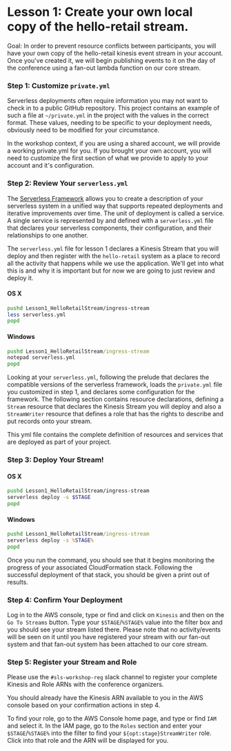 # Lesson 1: Create your own local copy of the hello-retail stream.

Goal: In order to prevent resource conflicts between participants, you will have your own copy of the hello-retail kinesis event stream in your account.  Once you've created it, we will begin publishing events to it on the day of the conference using a fan-out lambda function on our core stream.

### Step 1: Customize `private.yml`

Serverless deployments often require information you may not want to check in to a public GitHub repository.  This project contains an example of such a file at `~/private.yml` in the project with the values in the correct format.  These values, needing to be specific to your deployment needs, obviously need to be modified for your circumstance.

In the workshop context, if you are using a shared account, we will provide a working private.yml for you.  If you brought your own account, you will need to customize the first section of what we provide to apply to your account and it's configuration.

### Step 2: Review Your `serverless.yml`

The [Serverless Framework](https://serverless.com/) allows you to create a description of your serverless system in a unified way that supports repeated deployments and iterative improvements over time.  The unit of deployment is called a service.  A single service is represented by and defined with a `serverless.yml` file that declares your serverless components, their configuration, and their relationships to one another.

The `serverless.yml` file for lesson 1 declares a Kinesis Stream that you will deploy and then register with the `hello-retail` system as a place to record all the activity that happens while we use the application.  We'll get into what this is and why it is important but for now we are going to just review and deploy it.

#### OS X

```sh
pushd Lesson1_HelloRetailStream/ingress-stream
less serverless.yml
popd
```

#### Windows

```bat
pushd Lesson1_HelloRetailStream/ingress-stream
notepad serverless.yml
popd
```

Looking at your `serverless.yml`, following the prelude that declares the compatible versions of the serverless framework, loads the `private.yml` file you customized in step 1, and declares some configuration for the framework.  The following section contains resource declarations, defining a `Stream` resource that declares the Kinesis Stream you will deploy and also a `StreamWriter` resource that defines a role that has the rights to describe and put records onto your stream.

This yml file contains the complete definition of resources and services that are deployed as part of your project.

### Step 3: Deploy Your Stream!

#### OS X

```sh
pushd Lesson1_HelloRetailStream/ingress-stream
serverless deploy -s $STAGE
popd
```

#### Windows

```bat
pushd Lesson1_HelloRetailStream/ingress-stream
serverless deploy -s %STAGE%
popd
```

Once you run the command, you should see that it begins monitoring the progress of your associated CloudFormation stack.  Following the successful deployment of that stack, you should be given a print out of results.

### Step 4: Confirm Your Deployment

Log in to the AWS console, type or find and click on `Kinesis` and then on the `Go To Streams` button.  Type your `$STAGE`/`%STAGE%` value into the filter box and you should see your stream listed there.  Please note that no activity/events will be seen on it until you have registered your stream with our fan-out system and that fan-out system has been attached to our core stream.

### Step 5: Register your Stream and Role

Please use the `#sls-workshop-reg` slack channel to register your complete Kinesis and Role ARNs with the conference organizers.

You should already have the Kinesis ARN available to you in the AWS console based on your confirmation actions in step 4.

To find your role, go to the AWS Console home page, and type or find `IAM` and select it.  In the IAM page, go to the `Roles` section and enter your `$STAGE`/`%STAGE%` into the filter to find your `${opt:stage}StreamWriter` role.  Click into that role and the ARN will be displayed for you.
